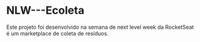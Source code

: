 # NLW---Ecoleta
Este projeto foi desenvolvido na semana de next level week da RocketSeat é um marketplace de coleta de resíduos.
